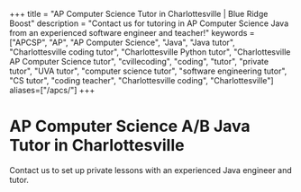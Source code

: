 +++
title = "AP Computer Science Tutor in Charlottesville | Blue Ridge Boost"
description = "Contact us for tutoring in AP Computer Science Java from an experienced software engineer and teacher!" 
keywords = ["APCSP", "AP", "AP Computer Science",  "Java", "Java tutor", "Charlottesville coding tutor", "Charlottesville Python tutor", "Charlottesville AP Computer Science tutor", "cvillecoding", "coding", "tutor", "private tutor", "UVA tutor", "computer science tutor", "software engineering tutor", "CS tutor", "coding teacher", "Charlottesville coding", "Charlottesville"]
aliases=["/apcs/"]
+++

# AP Computer Science A/B Java Tutor in Charlottesville

Contact us to set up private lessons with an experienced Java engineer and tutor.